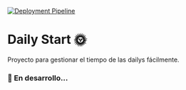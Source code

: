 [![Deployment Pipeline](https://github.com/Mathiew82/daily-start/actions/workflows/pipeline.yml/badge.svg)](https://github.com/Mathiew82/daily-start/actions/workflows/pipeline.yml)

# Daily Start 🌞

Proyecto para gestionar el tiempo de las dailys fácilmente.

### 🚧 En desarrollo...
